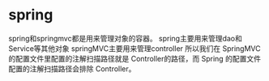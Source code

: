 # spring

spring和springmvc都是用来管理对象的容器。
spring主要用来管理dao和Service等其他对象
springMVC主要用来管理controller
所以我们在 SpringMVC 的配置文件里配置的注解扫描路径就是 Controller的路径，而 Spring 的配置文件配置的注解扫描路径会排除 Controller。